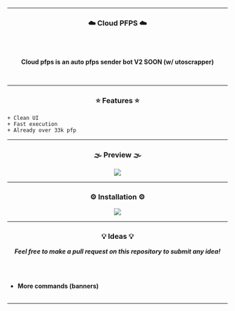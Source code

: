 -----
### <p align="center">☁️ Cloud PFPS ☁️</p>

<br><br>
<p align="center">
<strong>
Cloud pfps is an auto pfps sender bot
V2 SOON (w/ utoscrapper)
</strong>
</p>
<br>

-----

### <p align="center">⭐ Features ⭐</p>

```
+ Clean UI
+ Fast execution
+ Already over 33k pfp
```

-----

### <p align="center">🌫️ Preview 🌫️</p>


<p align="center">
<img src="https://i.imgur.com/lnBL9Uu.png">
</p>
   
-----

### <p align="center">⚙️ Installation ⚙️</p>

<p align="center">
<img src="https://i.imgur.com/8Y3TEwg.png">
</p>
   
-----

### <p align="center">💡 Ideas 💡</p>

<p align="center"><strong><i>Feel free to make a pull request on this repository to submit any idea!</i></strong</p>

<br><br>
* More commands (banners)
<br><br>

-----
